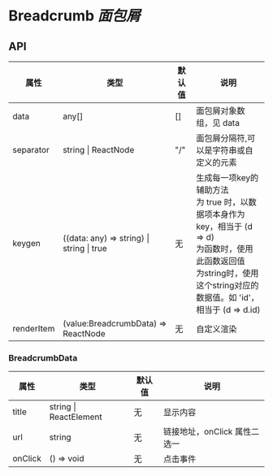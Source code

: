 # Breadcrumb  *面包屑*

<example />

## API

| 属性 | 类型 | 默认值 | 说明 |
| --- | --- | --- | ---|
| data | any[] | [] | 面包屑对象数组，见 data |
| separator | string \| ReactNode | "/" | 面包屑分隔符,可以是字符串或自定义的元素|
| keygen | ((data: any) => string) \| string \| true | 无 | 生成每一项key的辅助方法<br />为 true 时，以数据项本身作为key，相当于 (d => d)<br />为函数时，使用此函数返回值<br />为string时，使用这个string对应的数据值。如 'id'，相当于 (d => d.id) |
| renderItem | (value:BreadcrumbData) => ReactNode | 无 | 自定义渲染 |

### BreadcrumbData

| 属性 | 类型 | 默认值 | 说明 |
| --- | --- | --- | ---|
| title | string \| ReactElement | 无 | 显示内容 |
| url | string | 无 | 链接地址，onClick 属性二选一 |
| onClick | () => void | 无 | 点击事件 |

